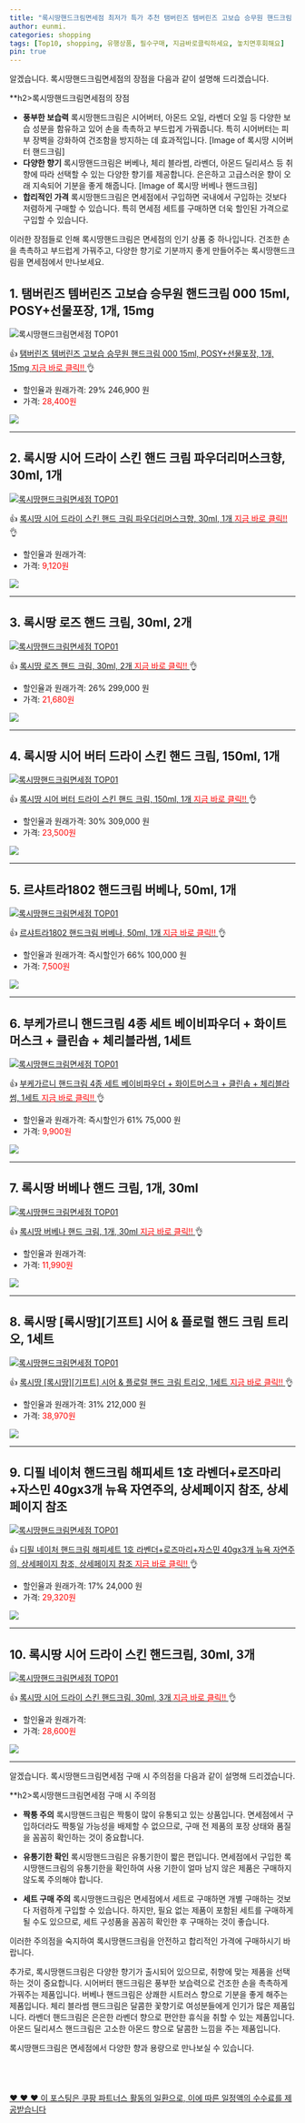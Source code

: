 ```yaml
---
title: "록시땅핸드크림면세점 최저가 특가 추천 탬버린즈 템버린즈 고보습 승무원 핸드크림 000 15ml, POSY+선물포장, 1개, 15mg 비교 장점 구매가이드"
author: eunmi.
categories: shopping
tags: [Top10, shopping, 유행상품, 필수구매, 지금바로클릭하세요, 놓치면후회해요]
pin: true
---
```

알겠습니다. 록시땅핸드크림면세점의 장점을 다음과 같이 설명해 드리겠습니다.

**h2>록시땅핸드크림면세점의 장점</h2>

* **풍부한 보습력**
록시땅핸드크림은 시어버터, 아몬드 오일, 라벤더 오일 등 다양한 보습 성분을 함유하고 있어 손을 촉촉하고 부드럽게 가꿔줍니다. 특히 시어버터는 피부 장벽을 강화하여 건조함을 방지하는 데 효과적입니다.
[Image of 록시땅 시어버터 핸드크림]
* **다양한 향기**
록시땅핸드크림은 버베나, 체리 블라썸, 라벤더, 아몬드 딜리셔스 등 취향에 따라 선택할 수 있는 다양한 향기를 제공합니다. 은은하고 고급스러운 향이 오래 지속되어 기분을 좋게 해줍니다.
[Image of 록시땅 버베나 핸드크림]
* **합리적인 가격**
록시땅핸드크림은 면세점에서 구입하면 국내에서 구입하는 것보다 저렴하게 구매할 수 있습니다. 특히 면세점 세트를 구매하면 더욱 할인된 가격으로 구입할 수 있습니다.

이러한 장점들로 인해 록시땅핸드크림은 면세점의 인기 상품 중 하나입니다. 건조한 손을 촉촉하고 부드럽게 가꿔주고, 다양한 향기로 기분까지 좋게 만들어주는 록시땅핸드크림을 면세점에서 만나보세요.

   

## 1. 탬버린즈 템버린즈 고보습 승무원 핸드크림 000 15ml, POSY+선물포장, 1개, 15mg

![록시땅핸드크림면세점 TOP01](https://thumbnail6.coupangcdn.com/thumbnails/remote/230x230ex/image/vendor_inventory/77ec/7907fc11af6a1b44952133aadac428b00be90aa9d40bffae5f679725decb.JPG)


👍 [탬버린즈 템버린즈 고보습 승무원 핸드크림 000 15ml, POSY+선물포장, 1개, 15mg <font color=red> 지금 바로 클릭!! </font> ](https://link.coupang.com/re/AFFSDP?lptag=AF3617701&subid=GithubCoopas&pageKey=7447044304&traceid=V0-153&itemId=19378627162&vendorItemId=86491233138) 👌 


- 할인율과 원래가격: 29%  246,900   원
- 가격: <span style='color:red'>28,400원</span>

[![](/discount_price.png)](https://link.coupang.com/re/AFFSDP?lptag=AF3617701&subid=GithubCoopas&pageKey=7447044304&traceid=V0-153&itemId=19378627162&vendorItemId=86491233138)

---


   

## 2. 록시땅 시어 드라이 스킨 핸드 크림 파우더리머스크향, 30ml, 1개

[![록시땅핸드크림면세점 TOP01](https://thumbnail10.coupangcdn.com/thumbnails/remote/230x230ex/image/rs_quotation_api/yxymjga9/7f06e7aa27a44bc295de37d225f4df9a.jpg)](https://link.coupang.com/re/AFFSDP?lptag=AF3617701&subid=GithubCoopas&pageKey=6550070267&traceid=V0-153&itemId=14619055852&vendorItemId=81860728765)


👍 [록시땅 시어 드라이 스킨 핸드 크림 파우더리머스크향, 30ml, 1개 <font color=red> 지금 바로 클릭!! </font> ](https://link.coupang.com/re/AFFSDP?lptag=AF3617701&subid=GithubCoopas&pageKey=6550070267&traceid=V0-153&itemId=14619055852&vendorItemId=81860728765) 👌 


- 할인율과 원래가격: 
- 가격: <span style='color:red'>9,120원</span>

[![](/discount_price.png)](https://link.coupang.com/re/AFFSDP?lptag=AF3617701&subid=GithubCoopas&pageKey=6550070267&traceid=V0-153&itemId=14619055852&vendorItemId=81860728765)

---


   

## 3. 록시땅 로즈 핸드 크림, 30ml, 2개

[![록시땅핸드크림면세점 TOP01](https://thumbnail6.coupangcdn.com/thumbnails/remote/230x230ex/image/retail/images/9ea87f47-623c-4251-8385-a56571d1c72e2372029288668830041.png)](https://link.coupang.com/re/AFFSDP?lptag=AF3617701&subid=GithubCoopas&pageKey=6610928874&traceid=V0-153&itemId=18011385014&vendorItemId=85166960326)


👍 [록시땅 로즈 핸드 크림, 30ml, 2개 <font color=red> 지금 바로 클릭!! </font> ](https://link.coupang.com/re/AFFSDP?lptag=AF3617701&subid=GithubCoopas&pageKey=6610928874&traceid=V0-153&itemId=18011385014&vendorItemId=85166960326) 👌 


- 할인율과 원래가격: 26%  299,000   원
- 가격: <span style='color:red'>21,680원</span>

[![](/discount_price.png)](https://link.coupang.com/re/AFFSDP?lptag=AF3617701&subid=GithubCoopas&pageKey=6610928874&traceid=V0-153&itemId=18011385014&vendorItemId=85166960326)

---


   

## 4. 록시땅 시어 버터 드라이 스킨 핸드 크림, 150ml, 1개

[![록시땅핸드크림면세점 TOP01](https://thumbnail9.coupangcdn.com/thumbnails/remote/230x230ex/image/retail/images/2699440132832552-4f392496-ffac-4fd0-8a37-75dc3e521fa4.jpg)](https://link.coupang.com/re/AFFSDP?lptag=AF3617701&subid=GithubCoopas&pageKey=6550070267&traceid=V0-153&itemId=17207508813&vendorItemId=82029477021)


👍 [록시땅 시어 버터 드라이 스킨 핸드 크림, 150ml, 1개 <font color=red> 지금 바로 클릭!! </font> ](https://link.coupang.com/re/AFFSDP?lptag=AF3617701&subid=GithubCoopas&pageKey=6550070267&traceid=V0-153&itemId=17207508813&vendorItemId=82029477021) 👌 


- 할인율과 원래가격: 30%  309,000   원
- 가격: <span style='color:red'>23,500원</span>

[![](/discount_price.png)](https://link.coupang.com/re/AFFSDP?lptag=AF3617701&subid=GithubCoopas&pageKey=6550070267&traceid=V0-153&itemId=17207508813&vendorItemId=82029477021)

---


   

## 5. 르샤트라1802 핸드크림 버베나, 50ml, 1개

[![록시땅핸드크림면세점 TOP01](https://thumbnail6.coupangcdn.com/thumbnails/remote/230x230ex/image/retail/images/2020/02/07/18/8/c7b2fdab-36f7-4c29-ae70-fbc4946d3b4a.jpg)](https://link.coupang.com/re/AFFSDP?lptag=AF3617701&subid=GithubCoopas&pageKey=1255084071&traceid=V0-153&itemId=2255304843&vendorItemId=70252640065)


👍 [르샤트라1802 핸드크림 버베나, 50ml, 1개 <font color=red> 지금 바로 클릭!! </font> ](https://link.coupang.com/re/AFFSDP?lptag=AF3617701&subid=GithubCoopas&pageKey=1255084071&traceid=V0-153&itemId=2255304843&vendorItemId=70252640065) 👌 


- 할인율과 원래가격: 즉시할인가 66%  100,000   원
- 가격: <span style='color:red'>7,500원</span>

[![](/discount_price.png)](https://link.coupang.com/re/AFFSDP?lptag=AF3617701&subid=GithubCoopas&pageKey=1255084071&traceid=V0-153&itemId=2255304843&vendorItemId=70252640065)

---


   

## 6. 부케가르니 핸드크림 4종 세트 베이비파우더 + 화이트머스크 + 클린솝 + 체리블라썸, 1세트

[![록시땅핸드크림면세점 TOP01](https://thumbnail7.coupangcdn.com/thumbnails/remote/230x230ex/image/retail/images/8244078274588425-765d0e34-a404-41b4-839c-88c791e8ff12.jpg)](https://link.coupang.com/re/AFFSDP?lptag=AF3617701&subid=GithubCoopas&pageKey=160542625&traceid=V0-153&itemId=460976029&vendorItemId=4145375047)


👍 [부케가르니 핸드크림 4종 세트 베이비파우더 + 화이트머스크 + 클린솝 + 체리블라썸, 1세트 <font color=red> 지금 바로 클릭!! </font> ](https://link.coupang.com/re/AFFSDP?lptag=AF3617701&subid=GithubCoopas&pageKey=160542625&traceid=V0-153&itemId=460976029&vendorItemId=4145375047) 👌 


- 할인율과 원래가격: 즉시할인가 61%  75,000   원
- 가격: <span style='color:red'>9,900원</span>

[![](/discount_price.png)](https://link.coupang.com/re/AFFSDP?lptag=AF3617701&subid=GithubCoopas&pageKey=160542625&traceid=V0-153&itemId=460976029&vendorItemId=4145375047)

---


   

## 7. 록시땅 버베나 핸드 크림, 1개, 30ml

[![록시땅핸드크림면세점 TOP01](https://thumbnail10.coupangcdn.com/thumbnails/remote/230x230ex/image/retail/images/1214203178693004-f2d49376-a9d4-43a1-aa72-a84c0383e186.jpg)](https://link.coupang.com/re/AFFSDP?lptag=AF3617701&subid=GithubCoopas&pageKey=6763183926&traceid=V0-153&itemId=6031464699&vendorItemId=3000038498)


👍 [록시땅 버베나 핸드 크림, 1개, 30ml <font color=red> 지금 바로 클릭!! </font> ](https://link.coupang.com/re/AFFSDP?lptag=AF3617701&subid=GithubCoopas&pageKey=6763183926&traceid=V0-153&itemId=6031464699&vendorItemId=3000038498) 👌 


- 할인율과 원래가격: 
- 가격: <span style='color:red'>11,990원</span>

[![](/discount_price.png)](https://link.coupang.com/re/AFFSDP?lptag=AF3617701&subid=GithubCoopas&pageKey=6763183926&traceid=V0-153&itemId=6031464699&vendorItemId=3000038498)

---


   

## 8. 록시땅 [록시땅][기프트] 시어 & 플로럴 핸드 크림 트리오, 1세트

[![록시땅핸드크림면세점 TOP01](https://thumbnail8.coupangcdn.com/thumbnails/remote/230x230ex/image/vendor_inventory/9a77/766054a5ad9bba4e26abf1f5f294edf503f2cfcba9917c7851fb7222c5b9.jpg)](https://link.coupang.com/re/AFFSDP?lptag=AF3617701&subid=GithubCoopas&pageKey=7039080681&traceid=V0-153&itemId=17401543223&vendorItemId=84570976613)


👍 [록시땅 [록시땅][기프트] 시어 & 플로럴 핸드 크림 트리오, 1세트 <font color=red> 지금 바로 클릭!! </font> ](https://link.coupang.com/re/AFFSDP?lptag=AF3617701&subid=GithubCoopas&pageKey=7039080681&traceid=V0-153&itemId=17401543223&vendorItemId=84570976613) 👌 


- 할인율과 원래가격: 31%  212,000   원
- 가격: <span style='color:red'>38,970원</span>

[![](/discount_price.png)](https://link.coupang.com/re/AFFSDP?lptag=AF3617701&subid=GithubCoopas&pageKey=7039080681&traceid=V0-153&itemId=17401543223&vendorItemId=84570976613)

---


   

## 9. 디필 네이처 핸드크림 해피세트 1호 라벤더+로즈마리+자스민 40gx3개 뉴욕 자연주의, 상세페이지 참조, 상세페이지 참조

[![록시땅핸드크림면세점 TOP01](https://thumbnail9.coupangcdn.com/thumbnails/remote/230x230ex/image/vendor_inventory/0bd6/a0c1a322b9e8bad3f8919ed37bc44b94647b6342b73076e0d5ffca402e34.png)](https://link.coupang.com/re/AFFSDP?lptag=AF3617701&subid=GithubCoopas&pageKey=7164073394&traceid=V0-153&itemId=18035176726&vendorItemId=85435507702)


👍 [디필 네이처 핸드크림 해피세트 1호 라벤더+로즈마리+자스민 40gx3개 뉴욕 자연주의, 상세페이지 참조, 상세페이지 참조 <font color=red> 지금 바로 클릭!! </font> ](https://link.coupang.com/re/AFFSDP?lptag=AF3617701&subid=GithubCoopas&pageKey=7164073394&traceid=V0-153&itemId=18035176726&vendorItemId=85435507702) 👌 


- 할인율과 원래가격: 17%  24,000   원
- 가격: <span style='color:red'>29,320원</span>

[![](/discount_price.png)](https://link.coupang.com/re/AFFSDP?lptag=AF3617701&subid=GithubCoopas&pageKey=7164073394&traceid=V0-153&itemId=18035176726&vendorItemId=85435507702)

---


   

## 10. 록시땅 시어 드라이 스킨 핸드크림, 30ml, 3개

[![록시땅핸드크림면세점 TOP01](https://thumbnail7.coupangcdn.com/thumbnails/remote/230x230ex/image/vendor_inventory/a8be/0adfcb9e52a319122a27c5d0220e645bcfaae6de21ece209b2455a74c87b.png)](https://link.coupang.com/re/AFFSDP?lptag=AF3617701&subid=GithubCoopas&pageKey=6763183891&traceid=V0-153&itemId=15596616557&vendorItemId=87306928422)


👍 [록시땅 시어 드라이 스킨 핸드크림, 30ml, 3개 <font color=red> 지금 바로 클릭!! </font> ](https://link.coupang.com/re/AFFSDP?lptag=AF3617701&subid=GithubCoopas&pageKey=6763183891&traceid=V0-153&itemId=15596616557&vendorItemId=87306928422) 👌 


- 할인율과 원래가격: 
- 가격: <span style='color:red'>28,600원</span>

[![](/discount_price.png)](https://link.coupang.com/re/AFFSDP?lptag=AF3617701&subid=GithubCoopas&pageKey=6763183891&traceid=V0-153&itemId=15596616557&vendorItemId=87306928422)

---
알겠습니다. 록시땅핸드크림면세점 구매 시 주의점을 다음과 같이 설명해 드리겠습니다.

**h2>록시땅핸드크림면세점 구매 시 주의점</h2>

* **짝퉁 주의**
록시땅핸드크림은 짝퉁이 많이 유통되고 있는 상품입니다. 면세점에서 구입하더라도 짝퉁일 가능성을 배제할 수 없으므로, 구매 전 제품의 포장 상태와 품질을 꼼꼼히 확인하는 것이 중요합니다.

* **유통기한 확인**
록시땅핸드크림은 유통기한이 짧은 편입니다. 면세점에서 구입한 록시땅핸드크림의 유통기한을 확인하여 사용 기한이 얼마 남지 않은 제품은 구매하지 않도록 주의해야 합니다.

* **세트 구매 주의**
록시땅핸드크림은 면세점에서 세트로 구매하면 개별 구매하는 것보다 저렴하게 구입할 수 있습니다. 하지만, 필요 없는 제품이 포함된 세트를 구매하게 될 수도 있으므로, 세트 구성품을 꼼꼼히 확인한 후 구매하는 것이 좋습니다.

이러한 주의점을 숙지하여 록시땅핸드크림을 안전하고 합리적인 가격에 구매하시기 바랍니다.

추가로, 록시땅핸드크림은 다양한 향기가 출시되어 있으므로, 취향에 맞는 제품을 선택하는 것이 중요합니다. 시어버터 핸드크림은 풍부한 보습력으로 건조한 손을 촉촉하게 가꿔주는 제품입니다. 버베나 핸드크림은 상쾌한 시트러스 향으로 기분을 좋게 해주는 제품입니다. 체리 블라썸 핸드크림은 달콤한 꽃향기로 여성분들에게 인기가 많은 제품입니다. 라벤더 핸드크림은 은은한 라벤더 향으로 편안한 휴식을 취할 수 있는 제품입니다. 아몬드 딜리셔스 핸드크림은 고소한 아몬드 향으로 달콤한 느낌을 주는 제품입니다.

록시땅핸드크림은 면세점에서 다양한 향과 용량으로 만나보실 수 있습니다.<br><br><br><br><br> [ ❤ ❤ ❤ 이 포스팅은 쿠팡 파트너스 활동의 일환으로, 이에 따른 일정액의 수수료를 제공받습니다](https://link.coupang.com/a/bcEFyh)